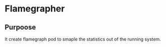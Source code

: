 # Flamegrapher

## Purpoose

It create flamegraph pod to smaple the statistics out of the running system.
